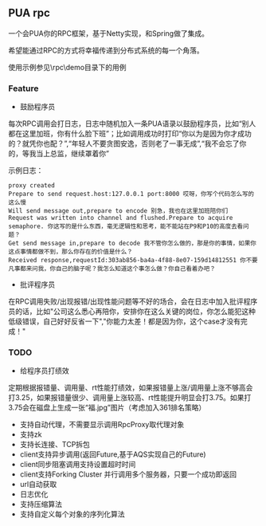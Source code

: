 ## PUA rpc

一个会PUA你的RPC框架，基于Netty实现，和Spring做了集成。

希望能通过RPC的方式将幸福传递到分布式系统的每一个角落。

使用示例参见\rpc\demo目录下的用例

### Feature
- 鼓励程序员

每次RPC调用会打日志，日志中随机加入一条PUA语录以鼓励程序员，比如“别人都在这里加班，你有什么脸下班”；比如调用成功时打印“你以为是因为你才成功的？就凭你也配？”,“年轻人不要贪图安逸，否则老了一事无成”,“我不会忘了你的，等我当上总监，继续罩着你”

示例日志：
```$xslt
proxy created
Prepare to send request.host:127.0.0.1 port:8000 哎呀，你写个代码怎么写的这么慢
Will send message out,prepare to encode 别急，我也在这里加班陪你们
Request was written into channel and flushed.Prepare to acquire semaphore. 你这写的是什么东西，毫无逻辑性和思考，能不能站在P9和P10的高度去看问题？
Get send message in,prepare to decode 我不管你怎么做的，那是你的事情，如果你这点事情都做不到，那么你存在的价值是什么？
Received response,requestId:303ab856-ba4a-4f88-8e07-159d14812551 你不要凡事都来问我，你自己的脑子呢？我怎么知道这个事怎么做？你自己看着办吧？
```
- 批评程序员

在RPC调用失败/出现报错/出现性能问题等不好的场合，会在日志中加入批评程序员的话，比如"公司这么悉心再陪你，安排你在这么关键的岗位，你怎么能犯这种低级错误，自己好好反省一下","你能力太差！都是因为你，这个case才没有完成！"

### TODO


- 给程序员打绩效

定期根据报错量、调用量、rt性能打绩效，如果报错量上涨/调用量上涨不够高会打3.25，如果报错量很少、调用量上涨较高、rt性能提升明显会打3.75。如果打3.75会在磁盘上生成一张“福.jpg”图片（考虑加入361排名策略）
- 支持自动代理，不需要显示调用RpcProxy取代理对象
- 支持zk
- 支持长连接、TCP拆包 
- client支持异步调用(返回Future,基于AQS实现自己的Future)
- client同步阻塞调用支持设置超时时间
- client支持Forking Cluster 并行调用多个服务器，只要一个成功即返回
- url自动获取
- 日志优化
- 支持压缩算法
- 支持自定义每个对象的序列化算法
